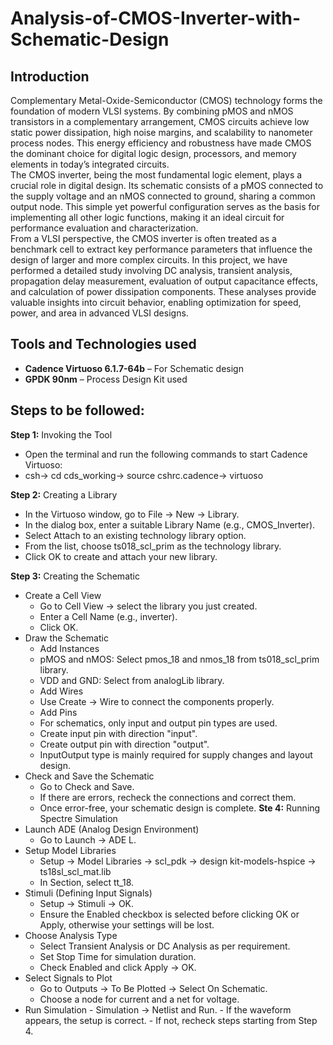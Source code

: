 # Analysis-of-CMOS-Inverter-with-Schematic-Design
 ## Introduction
 Complementary Metal-Oxide-Semiconductor (CMOS) technology forms the foundation of modern VLSI systems. By combining pMOS and nMOS transistors in a complementary arrangement, CMOS circuits achieve low static       power dissipation, high noise margins, and scalability to nanometer process nodes. This energy efficiency and robustness have made CMOS the dominant choice for digital logic design, processors, and memory         elements in today’s integrated circuits.<br>
The CMOS inverter, being the most fundamental logic element, plays a crucial role in digital design. Its schematic consists of a pMOS connected to the supply voltage and an nMOS connected to ground, sharing a     common output node. This simple yet powerful configuration serves as the basis for implementing all other logic functions, making it an ideal circuit for performance evaluation and characterization.<br>
From a VLSI perspective, the CMOS inverter is often treated as a benchmark cell to extract key performance parameters that influence the design of larger and more complex circuits. In this project, we have performed a detailed study involving DC analysis, transient analysis, propagation delay measurement, evaluation of output capacitance effects, and calculation of power dissipation components. These analyses provide valuable insights into circuit behavior, enabling optimization for speed, power, and area in advanced VLSI designs.

## Tools and Technologies used
- **Cadence Virtuoso 6.1.7-64b** – For Schematic design  
- **GPDK 90nm** – Process Design Kit used

## Steps to be followed:
 **Step 1:** Invoking the Tool
  - Open the terminal and run the following commands to start Cadence Virtuoso:
  - csh-> cd cds_working-> source cshrc.cadence-> virtuoso <br>
  
**Step 2:** Creating a Library
  - In the Virtuoso window, go to File → New → Library.
  - In the dialog box, enter a suitable Library Name (e.g., CMOS_Inverter).
  - Select Attach to an existing technology library option.
  - From the list, choose ts018_scl_prim as the technology library.
  - Click OK to create and attach your new library. <br>
  
**Step 3:** Creating the Schematic
  - Create a Cell View
    - Go to Cell View → select the library you just created.
    - Enter a Cell Name (e.g., inverter).
    - Click OK.
  - Draw the Schematic
    -  Add Instances
      - pMOS and nMOS: Select pmos_18 and nmos_18 from ts018_scl_prim library.
      - VDD and GND: Select from analogLib library.
    -  Add Wires
      -  Use Create → Wire to connect the components properly.
    -  Add Pins
      - For schematics, only input and output pin types are used.
      - Create input pin with direction "input".
      - Create output pin with direction "output".
      - InputOutput type is mainly required for supply changes and layout design.
   - Check and Save the Schematic
      - Go to Check and Save.
      - If there are errors, recheck the connections and correct them.
      - Once error-free, your schematic design is complete.
**Ste   4:** Running Spectre Simulation
  - Launch ADE (Analog Design Environment)
    - Go to Launch → ADE L.
  - Setup Model Libraries
    - Setup → Model Libraries → scl_pdk → design kit-models-hspice → ts18sl_scl_mat.lib
    - In Section, select tt_18.
  - Stimuli (Defining Input Signals)
    - Setup → Stimuli → OK.
    - Ensure the Enabled checkbox is selected before clicking OK or Apply, otherwise your settings will be lost.
  - Choose Analysis Type
    - Select Transient Analysis or DC Analysis as per requirement.
    - Set Stop Time for simulation duration.
    - Check Enabled and click Apply → OK.
  - Select Signals to Plot
    - Go to Outputs → To Be Plotted → Select On Schematic.
    - Choose a node for current and a net for voltage.
  -  Run Simulation
    - Simulation → Netlist and Run.
    - If the waveform appears, the setup is correct.
    - If not, recheck steps starting from Step 4.






